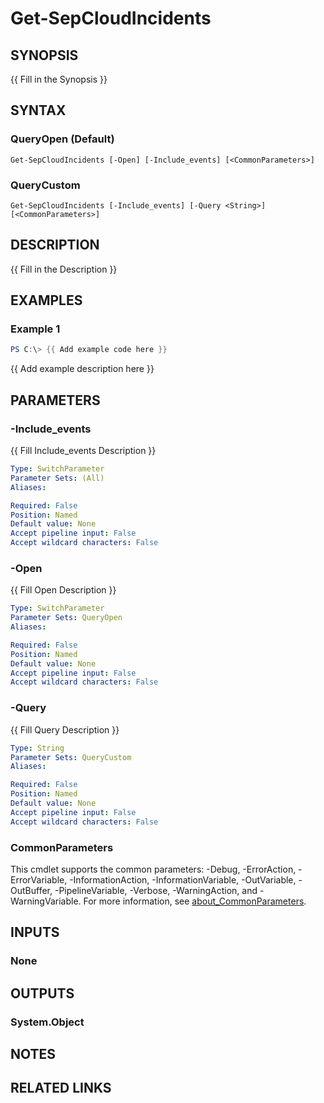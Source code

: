 ﻿---
external help file: PSSymantecCloud-help.xml
Module Name: PSSymantecCloud
online version:
schema: 2.0.0
---

# Get-SepCloudIncidents

## SYNOPSIS
{{ Fill in the Synopsis }}

## SYNTAX

### QueryOpen (Default)
```
Get-SepCloudIncidents [-Open] [-Include_events] [<CommonParameters>]
```

### QueryCustom
```
Get-SepCloudIncidents [-Include_events] [-Query <String>] [<CommonParameters>]
```

## DESCRIPTION
{{ Fill in the Description }}

## EXAMPLES

### Example 1
```powershell
PS C:\> {{ Add example code here }}
```

{{ Add example description here }}

## PARAMETERS

### -Include_events
{{ Fill Include_events Description }}

```yaml
Type: SwitchParameter
Parameter Sets: (All)
Aliases:

Required: False
Position: Named
Default value: None
Accept pipeline input: False
Accept wildcard characters: False
```

### -Open
{{ Fill Open Description }}

```yaml
Type: SwitchParameter
Parameter Sets: QueryOpen
Aliases:

Required: False
Position: Named
Default value: None
Accept pipeline input: False
Accept wildcard characters: False
```

### -Query
{{ Fill Query Description }}

```yaml
Type: String
Parameter Sets: QueryCustom
Aliases:

Required: False
Position: Named
Default value: None
Accept pipeline input: False
Accept wildcard characters: False
```

### CommonParameters
This cmdlet supports the common parameters: -Debug, -ErrorAction, -ErrorVariable, -InformationAction, -InformationVariable, -OutVariable, -OutBuffer, -PipelineVariable, -Verbose, -WarningAction, and -WarningVariable. For more information, see [about_CommonParameters](http://go.microsoft.com/fwlink/?LinkID=113216).

## INPUTS

### None

## OUTPUTS

### System.Object
## NOTES

## RELATED LINKS
